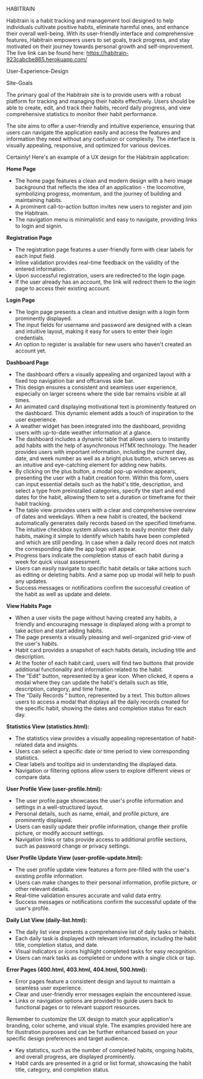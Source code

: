 <i class="bi bi-train-front-fill"></i>HABITRAIN

Habitrain is a habit tracking and management tool designed to help individuals cultivate positive habits, eliminate harmful ones, and enhance their overall well-being. With its user-friendly interface and comprehensive features, Habitrain empowers users to set goals, track progress, and stay motivated on their journey towards personal growth and self-improvement. The live link can be found here: https://habitrain-923cabcbe865.herokuapp.com/

User-Experience-Design

Site-Goals

The primary goal of the Habitrain site is to provide users with a robust platform for tracking and managing their habits effectively. Users should be able to create, edit, and track their habits, record daily progress, and view comprehensive statistics to monitor their habit performance.

The site aims to offer a user-friendly and intuitive experience, ensuring that users can navigate the application easily and access the features and information they need without any confusion or complexity. The interface is visually appealing, responsive, and optimized for various devices.

Certainly! Here's an example of a UX design for the Habitrain application:

**Home Page**
- The home page features a clean and modern design with a hero image background that reflects the idea of an application - the locomotive, symbolizing progress, momentum, and the journey of building and maintaining habits.
- A prominent call-to-action button invites new users to register and join the Habitrain.
- The navigation menu is minimalistic and easy to navigate, providing links to login and signin.


**Registration Page**
- The registration page features a user-friendly form with clear labels for each input field.
- Inline validation provides real-time feedback on the validity of the entered information.
- Upon successful registration, users are redirected to the login page.
- If the user already has an account, the link will redirect them to the login page to access their existing account.

**Login Page**
- The login page presents a clean and intuitive design with a login form prominently displayed.
- The input fields for username and password are designed with a clean and intuitive layout, making it easy for users to enter their login credentials.
- An option to register is available for new users who haven't created an account yet.

**Dashboard Page**
- The dashboard offers a visually appealing and organized layout with a fixed top navigation bar and offcanvas side bar.
- This design ensures a consistent and seamless user experience, especially on larger screens where the side bar remains visible at all times.
- An animated card displaying motivational text is prominently featured on the dashboard. This dynamic element adds a touch of inspiration to the user experience.
- A weather widget has been integrated into the dashboard, providing users with up-to-date weather information at a glance. 
- The dashboard includes a dynamic table that allows users to instantly add habits with the help of asynchronous HTMX technology. The header provides users with important information, including the current day, date, and week number as well as a bright plus button, which serves as an intuitive and eye-catching element for adding new habits.
- By clicking on the plus button, a modal pop-up window appears, presenting the user with a habit creation form. Within this form, users can input essential details such as the habit's title, description, and select a type from preinstalled categories, specify the start and end dates for the habit, allowing them to set a duration or timeframe for their habit tracking.
- The table view provides users with a clear and comprehensive overview of dates and weekdays. When a new habit is created, the backend automatically generates daily records based on the specified timeframe. The intuitive checkbox system allows users to easily monitor their daily habits, making it simple to identify which habits have been completed and which are still pending. In case when a daily record does not match the corresponding date the app logo will appear.
- Progress bars indicate the completion status of each habit during a week for quick visual assessment.
- Users can easily navigate to specific habit details or take actions such as editing or deleting habits. And a same pop up modal will help to push any updates.
- Success messages or notifications confirm the successful creation of the habit as well as update and delete.

**View Habits Page**
- When a user visits the page without having created any habits, a friendly and encouraging message is displayed along with a prompt to take action and start adding habits.
- The page presents a visually pleasing and well-organized grid-view of the user's habits.
- Habit card provides a snapshot of each habits details, including title and description. 
- At the footer of each habit card, users will find two buttons that provide additional functionality and information related to the habit.
- The "Edit" button, represented by a gear icon. When clicked, it opens a modal where they can update the habit's details such as title, description, category, and time frame. 
- The "Daily Records " button, represented by a text. This button allows users to access a modal that displays all the daily records created for the specific habit, showing the dates and completion status for each day.

**Statistics View (statistics.html):**
- The statistics view provides a visually appealing representation of habit-related data and insights.
- Users can select a specific date or time period to view corresponding statistics.
- Clear labels and tooltips aid in understanding the displayed data.
- Navigation or filtering options allow users to explore different views or compare data.

**User Profile View (user-profile.html):**
- The user profile page showcases the user's profile information and settings in a well-structured layout.
- Personal details, such as name, email, and profile picture, are prominently displayed.
- Users can easily update their profile information, change their profile picture, or modify account settings.
- Navigation links or tabs provide access to additional profile sections, such as password change or privacy settings.

**User Profile Update View (user-profile-update.html):**
- The user profile update view features a form pre-filled with the user's existing profile information.
- Users can make changes to their personal information, profile picture, or other relevant details.
- Real-time validation ensures accurate and valid data entry.
- Success messages or notifications confirm the successful update of the user's profile.

**Daily List View (daily-list.html):**
- The daily list view presents a comprehensive list of daily tasks or habits.
- Each daily task is displayed with relevant information, including the habit title, completion status, and date.
- Visual indicators or icons highlight completed tasks for easy recognition.
- Users can mark tasks as completed or undone with a single click or tap.



**Error Pages (400.html, 403.html, 404.html, 500.html):**
- Error pages feature a consistent design and layout to maintain a seamless user experience.
- Clear and user-friendly error messages explain the encountered issue.
- Links or navigation options are provided to guide users back to functional pages or to relevant support resources.

Remember to customize the UX design to match your application's branding, color scheme, and visual style. The examples provided here are for illustration purposes and can be further enhanced based on your specific design preferences and target audience.

- Key statistics, such as the number of completed habits, ongoing habits, and overall progress, are displayed prominently.
- Habit cards are presented in a grid or list format, showcasing the habit title, category, and completion status.